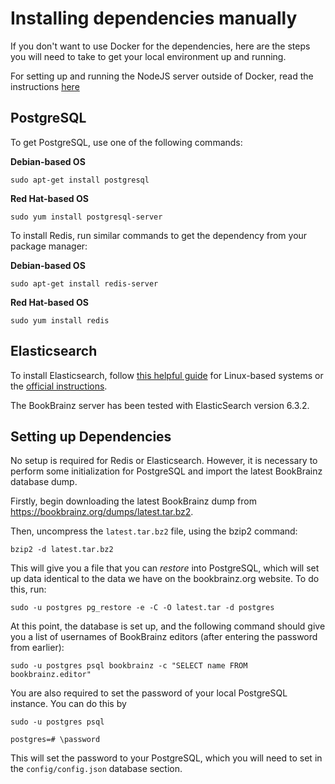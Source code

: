 # Installing dependencies manually

If you don't want to use Docker for the dependencies, here are the steps you will need to take to get your local environment up and running.

For setting up and running the NodeJS server outside of Docker, read the instructions [here](./NODEJS_SETUP.md)



## PostgreSQL
To get PostgreSQL, use one of the following commands:

**Debian-based OS**

    sudo apt-get install postgresql

**Red Hat-based OS**

    sudo yum install postgresql-server

To install Redis, run similar commands to get the dependency from your package
manager:

**Debian-based OS**

    sudo apt-get install redis-server

**Red Hat-based OS**

    sudo yum install redis


## Elasticsearch

To install Elasticsearch, follow [this helpful guide](https://www.digitalocean.com/community/tutorials/how-to-install-and-configure-elasticsearch-on-ubuntu-16-04) for Linux-based systems or the [official instructions](
https://www.elastic.co/guide/en/elasticsearch/reference/current/_installation.html).

The BookBrainz server has been tested with ElasticSearch version 6.3.2.

## Setting up Dependencies

No setup is required for Redis or Elasticsearch. However, it is necessary to
perform some initialization for PostgreSQL and import the latest BookBrainz
database dump.

Firstly, begin downloading the latest BookBrainz dump from
https://bookbrainz.org/dumps/latest.tar.bz2.

Then, uncompress the `latest.tar.bz2` file, using the bzip2 command:

    bzip2 -d latest.tar.bz2

This will give you a file that you can *restore* into PostgreSQL, which will
set up data identical to the data we have on the bookbrainz.org website. To do
this, run:

    sudo -u postgres pg_restore -e -C -O latest.tar -d postgres

At this point, the database is set up, and the following command should give
you a list of usernames of BookBrainz editors (after entering the password from
earlier):

    sudo -u postgres psql bookbrainz -c "SELECT name FROM bookbrainz.editor"

You are also required to set the password of your local PostgreSQL instance.
You can do this by


    sudo -u postgres psql

    postgres=# \password

This will set the password to your PostgreSQL, which you will need to set in the `config/config.json` database section.
